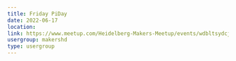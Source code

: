 ```yaml
---
title: Friday PiDay
date: 2022-06-17
location: 
link: https://www.meetup.com/Heidelberg-Makers-Meetup/events/wdbltsydcjbwb/
usergroup: makershd
type: usergroup
---
```

